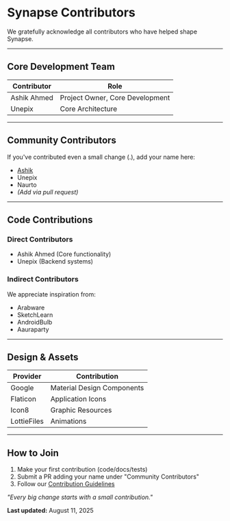 # Synapse Contributors

We gratefully acknowledge all contributors who have helped shape Synapse.

---

## Core Development Team

| Contributor       | Role                          |
|-------------------|-------------------------------|
| Ashik Ahmed       | Project Owner, Core Development |
| Unepix            | Core Architecture            |

---

## Community Contributors

If you've contributed even a small change (.), add your name here:  

- [Ashik](https://ashik.pages.dev)
- Unepix
- Naurto
- *(Add via pull request)*  

---

## Code Contributions

### Direct Contributors
- Ashik Ahmed (Core functionality)
- Unepix (Backend systems)

### Indirect Contributors
We appreciate inspiration from:
- Arabware
- SketchLearn  
- AndroidBulb  
- Aauraparty

---

## Design & Assets

| Provider          | Contribution                 |
|-------------------|------------------------------|
| Google            | Material Design Components   |
| Flaticon          | Application Icons            |
| Icon8             | Graphic Resources            |
| LottieFiles       | Animations                   |

---

## How to Join

1. Make your first contribution (code/docs/tests)
2. Submit a PR adding your name under "Community Contributors"
3. Follow our [Contribution Guidelines](CONTRIBUTING.md)

*"Every big change starts with a small contribution."*

**Last updated:** August 11, 2025